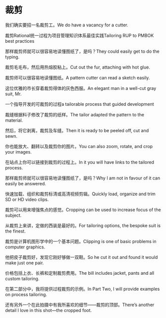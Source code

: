 # 裁剪

<p><span class="chinese">我们确实要招一名裁剪工。</span><span class="english">We do have a vacancy for a cutter.</span></p>

<p><span class="chinese">裁剪Rational统一过程为项目管理知识体系最佳实践</span><span class="english">Tailoring RUP to PMBOK best practices</span></p>

<p><span class="chinese">那样裁剪师就可以很容易地读懂图纸了，是吗？</span><span class="english">They could easily get to do the typing.</span></p>

<p><span class="chinese">裁剪毛毛布，然后用热熔胶粘上。</span><span class="english">Cut out the fur, attaching with hot glue.</span></p>

<p><span class="chinese">裁剪师可以很容易地读懂图纸。</span><span class="english">A pattern cutter can read a sketch easily.</span></p>

<p><span class="chinese">这位优雅的市长穿着裁剪得体的灰色西服。</span><span class="english">An elegant man in a well-cut gray suit, Mr.</span></p>

<p><span class="chinese">一个指导开发的可裁剪的过程</span><span class="english">a tailorable process that guided development</span></p>

<p><span class="chinese">裁缝根据料子修改了裁剪的纸样。</span><span class="english">The tailor adapted the pattern to the material.</span></p>

<p><span class="chinese">然后，将它剥离，裁剪及车缝。</span><span class="english">Then it is ready to be peeled off, cut and sewn.</span></p>

<p><span class="chinese">你也能放大、翻转以及裁剪你的图片。</span><span class="english">You can also zoom, rotate, and crop your images.</span></p>

<p><span class="chinese">在站点上你可以链接到裁剪的过程上。</span><span class="english">In it you will have links to the tailored process.</span></p>

<p><span class="chinese">那样裁剪师就可以很容易地读懂图纸了，是吗？</span><span class="english">Why I am not in favour of it can easily be answered.</span></p>

<p><span class="chinese">快速加载、组织和裁剪标清或高清视频剪辑。</span><span class="english">Quickly load, organize and trim SD or HD video clips.</span></p>

<p><span class="chinese">裁剪可以用来增强焦点的感觉。</span><span class="english">Cropping can be used to increase focus of the subject.</span></p>

<p><span class="chinese">从裁剪上来讲，定做的西装是最好的。</span><span class="english">For tailoring options, the bespoke suit is the finest.</span></p>

<p><span class="chinese">裁剪是计算机图形学中的一个基本问题。</span><span class="english">Clipping is one of basic problems in computer graphics.</span></p>

<p><span class="chinese">他把皮子裁剪好，发现它刚好够做一双鞋。</span><span class="english">So he cut it out and found it would make just one pair.</span></p>

<p><span class="chinese">价格包括上衣、长裤和定制裁剪费用。</span><span class="english">The bill includes jacket, pants and all custom tailoring.</span></p>

<p><span class="chinese">在第二部分中，我将提供过程裁剪的示例。</span><span class="english">In Part Two, I will provide examples on process tailoring.</span></p>

<p><span class="chinese">还有另外一个在此拍摄中有我所喜欢的细节——裁剪的顶部。</span><span class="english">There’s another detail I love in this shot—the cropped foot.</span></p>

